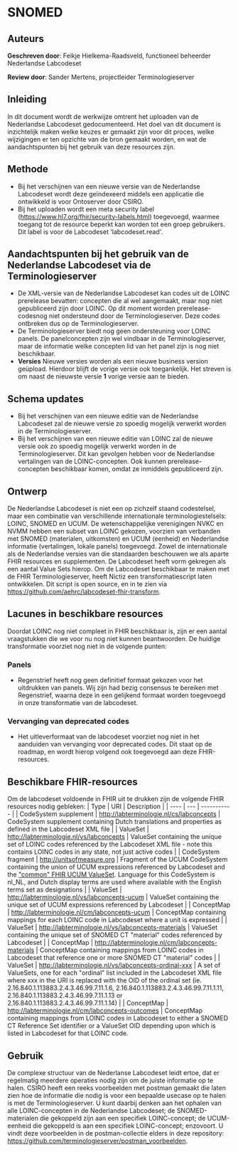 # SNOMED
## Auteurs
__Geschreven door__: Feikje Hielkema-Raadsveld, functioneel beheerder Nederlandse Labcodeset

__Review door__: Sander Mertens, projectleider Terminologieserver

## Inleiding
In dit document wordt de werkwijze omtrent het uploaden van de Nederlandse Labcodeset gedocumenteerd. Het doel van dit document is inzichtelijk maken welke keuzes er gemaakt zijn voor dit proces, welke wijzigingen er ten opzichte van de bron gemaakt worden, en wat de aandachtspunten bij het gebruik van deze resources zijn.

## Methode
- Bij het verschijnen van een nieuwe versie van de Nederlandse Labcodeset wordt deze geïndexeerd middels een applicatie die ontwikkeld is voor Ontoserver door CSIRO.
- Bij het uploaden wordt een meta security label (https://www.hl7.org/fhir/security-labels.html) toegevoegd, waarmee toegang tot de resource beperkt kan worden tot een groep gebruikers. Dit label is voor de Labcodeset 'labcodeset.read'.

## Aandachtspunten bij het gebruik van de Nederlandse Labcodeset via de Terminologieserver
- De XML-versie van de Nederlandse Labcodeset kan codes uit de LOINC prerelease bevatten: concepten die al wel aangemaakt, maar nog niet gepubliceerd zijn door LOINC. Op dit moment worden prerelease-codesnog niet ondersteund door de Terminologieserver. Deze codes ontbreken dus op de Terminologieserver.
- De Terminologieserver biedt nog geen ondersteuning voor LOINC panels. De panelconcepten zijn wel vindbaar in de Terminologieserver, maar de informatie welke concepten lid van het panel zijn is nog niet beschikbaar.
- __Versies__ Nieuwe versies worden als een nieuwe business version geüpload. Hierdoor blijft de vorige versie ook toegankelijk. Het streven is om naast de nieuwste versie __1__ vorige versie aan te bieden.

## Schema updates
- Bij het verschijnen van een nieuwe editie van de Nederlandse Labcodeset zal de nieuwe versie zo spoedig mogelijk verwerkt worden in de Terminologieserver. 
- Bij het verschijnen van een nieuwe editie van LOINC zal de nieuwe versie ook zo spoedig mogelijk verwerkt worden in de Terminologieserver. Dit kan gevolgen hebben voor de Nederlandse vertalingen van de LOINC-concepten. Ook kunnen prerelease-concepten beschikbaar komen, omdat ze inmiddels gepubliceerd zijn.

## Ontwerp
De Nederlandse Labcodeset is niet een op zichzelf staand codestelsel, maar een combinatie van verschillende internationale terminologiestelsels: LOINC, SNOMED en UCUM. De wetenschappelijke verenigingen NVKC en NVMM hebben een subset van LOINC gekozen, voorzien van verbanden met SNOMED (materialen, uitkomsten) en UCUM (eenheid) en Nederlandse informatie (vertalingen, lokale panels) toegevoegd. Zowel de internationale als de Nederlandse versies van die standaarden beschouwen we als aparte FHIR resources en supplementen. De Labcodeset heeft vorm gekregen als een aantal Value Sets hierop. Om de Labcodeset beschikbaar te maken met de FHIR Terminologieserver, heeft Nictiz een transformatiescript laten ontwikkelen. Dit script is open source, en in te zien via https://github.com/aehrc/labcodeset-fhir-transform.

## Lacunes in beschikbare resources
Doordat LOINC nog niet compleet in FHIR beschikbaar is, zijn er een aantal vraagstukken die we voor nu nog niet kunnen beantwoorden. De huidige transformatie voorziet nog niet in de volgende punten:
### Panels
- Regenstrief heeft nog geen definitief formaat gekozen voor het uitdrukken van panels. Wij zijn had bezig consensus te bereiken met Regenstrief, waarna deze in een gelijkend formaat worden toegevoegd in onze transformatie van de labcodeset.

### Vervanging van deprecated codes
- Het uitleverformaat van de labcodeset voorziet nog niet in het aanduiden van vervanging voor deprecated codes. Dit staat op de roadmap, en wordt hierop volgend ook toegevoegd aan deze FHIR-resources.

## Beschikbare FHIR-resources
Om de labcodeset voldoende in FHIR uit te drukken zijn de volgende FHIR resources nodig gebleken:
| Type | URI | Description |
| ---- | --- | ----------- |
| CodeSystem supplement | http://labterminologie.nl/cs/labconcepts | CodeSystem supplement containing Dutch translations and properties as defined in the Labcodeset XML file |
| ValueSet | http://labterminologie.nl/vs/labconcepts | ValueSet containing the unique set of LOINC codes referenced by the Labcodeset XML file - note this contains LOINC codes in any state, not just active codes |
| CodeSystem fragment | http://unitsofmeasure.org | Fragment of the UCUM CodeSystem containing the union of UCUM expressions referenced by Labcodeset and the ["common" FHIR UCUM ValueSet](https://www.hl7.org/fhir/valueset-ucum-common.html). Language for this CodeSystem is nl_NL, and Dutch display terms are used where available with the English terms set as designations |
| ValueSet | http://labterminologie.nl/vs/labconcepts-ucum | ValueSet containing the unique set of UCUM expressions referenced by Labcodeset |
| ConceptMap | http://labterminologie.nl/cm/labconcepts-ucum | ConceptMap containing mappings for each LOINC code in Labcodeset where a unit is expressed |
| ValueSet | http://labterminologie.nl/vs/labconcepts-materials | ValueSet containing the unique set of SNOMED CT "material" codes referenced by Labcodeset |
| ConceptMap | http://labterminologie.nl/cm/labconcepts-materials | ConceptMap containing mappings from LOINC codes in Labcodeset that reference one or more SNOMED CT "material" codes |
| ValueSet | http://labterminologie.nl/vs/labconcepts-ordinal-xxx | A set of ValueSets, one for each "ordinal" list included in the Labcodeset XML file where xxx in the URI is replaced with the OID of the ordinal set (ie. 2.16.840.1.113883.2.4.3.46.99.7.11.1.6, 2.16.840.1.113883.2.4.3.46.99.7.11.1.11, 2.16.840.1.113883.2.4.3.46.99.7.11.1.13 or 2.16.840.1.113883.2.4.3.46.99.7.11.1.14) |
| ConceptMap | http://labterminologie.nl/cm/labconcepts-outcomes | ConceptMap containing mappings from LOINC codes in Labcodeset to either a SNOMED CT Reference Set identifier or a ValueSet OID depending upon which is listed in Labcodeset for that LOINC code.

## Gebruik
De complexe structuur van de Nederlanse Labcodeset leidt ertoe, dat er regelmatig meerdere operaties nodig zijn om de juiste informatie op te halen. CSIRO heeft een reeks voorbeelden met postman gemaakt die laten zien hoe de informatie die nodig is voor een bepaalde usecase op te halen is met de Terminologieserver. U kunt daarbij denken aan het ophalen van alle LOINC-concepten in de Nederlandse Labcodeset; de SNOMED-materialen die gekoppeld zijn aan een specifiek LOINC-concept; de UCUM-eenheid die gekoppeld is aan een specifiek LOINC-concept; enzovoort. U vindt deze voorbeelden in de postman-collectie elders in deze repository: https://github.com/terminologieserver/postman_voorbeelden.